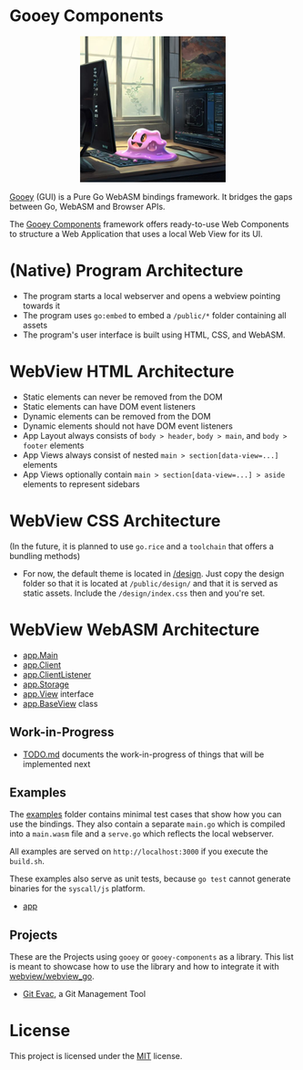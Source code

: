 
# Gooey Components

<p align="center">
    <img width="256" height="256" src="https://raw.githubusercontent.com/cookiengineer/gooey-components/master/assets/gooey.jpg">
</p>

[Gooey](https://github.com/cookiengineer/gooey) (GUI) is a Pure Go WebASM bindings framework.
It bridges the gaps between Go, WebASM and Browser APIs.

The [Gooey Components](https://github.com/cookiengineer/gooey-components) framework offers ready-to-use
Web Components to structure a Web Application that uses a local Web View for its UI.


# (Native) Program Architecture

- The program starts a local webserver and opens a webview pointing towards it
- The program uses `go:embed` to embed a `/public/*` folder containing all assets
- The program's user interface is built using HTML, CSS, and WebASM.


# WebView HTML Architecture

- Static elements can never be removed from the DOM
- Static elements can have DOM event listeners
- Dynamic elements can be removed from the DOM
- Dynamic elements should not have DOM event listeners
- App Layout always consists of `body > header`, `body > main`, and `body > footer` elements
- App Views always consist of nested `main > section[data-view=...]` elements
- App Views optionally contain `main > section[data-view=...] > aside` elements to represent sidebars


# WebView CSS Architecture

(In the future, it is planned to use `go.rice` and a `toolchain` that offers a bundling methods)

- For now, the default theme is located in [/design](/design). Just copy the design folder so that it
  is located at `/public/design/` and that it is served as static assets. Include the `/design/index.css`
  then and you're set.


# WebView WebASM Architecture

- [app.Main](/source/app/Main.go)
- [app.Client](/source/app/Client.go)
- [app.ClientListener](/source/app/ClientListener.go)
- [app.Storage](/source/app/Storage.go)
- [app.View](/source/app/View.go) interface
- [app.BaseView](/source/app/BaseView.go) class


## Work-in-Progress

- [TODO.md](/TODO.md) documents the work-in-progress of things that will be implemented next


## Examples

The [examples](/examples) folder contains minimal test cases that show how you can
use the bindings. They also contain a separate `main.go` which is compiled into a
`main.wasm` file and a `serve.go` which reflects the local webserver.

All examples are served on `http://localhost:3000` if you execute the `build.sh`.

These examples also serve as unit tests, because `go test` cannot generate binaries
for the `syscall/js` platform.

- [app](/examples/app)


## Projects

These are the Projects using `gooey` or `gooey-components` as a library. This list is meant to
showcase how to use the library and how to integrate it with [webview/webview_go](https://github.com/webview/webview_go).

- [Git Evac](https://github.com/cookiengineer/git-evac), a Git Management Tool


# License

This project is licensed under the [MIT](./LICENSE_MIT.txt) license.

